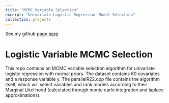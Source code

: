 ```yaml
---
title: "MCMC Variable Selection"
excerpt: "Univariate Logistic Regression Model Selection"
collection: projects
---
```


See my github page [here](https://github.com/hhdesai98/mcmc_variable_selection)

# Logistic Variable MCMC Selection

This repo contains an MCMC variable selection algorithm for univariate logistic regression with normal priors. The dataset contains 60 covariates and a response variable y. The parallelR22.cpp file contains the algorithm itself, which will select variables and rank models according to their Marginal Likelihood (calculated through monte carlo integration and laplace approximations).  


